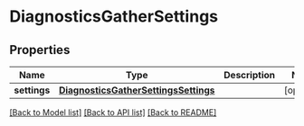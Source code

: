 # DiagnosticsGatherSettings

## Properties
Name | Type | Description | Notes
------------ | ------------- | ------------- | -------------
**settings** | [**DiagnosticsGatherSettingsSettings**](DiagnosticsGatherSettingsSettings.md) |  | [optional] 

[[Back to Model list]](../README.md#documentation-for-models) [[Back to API list]](../README.md#documentation-for-api-endpoints) [[Back to README]](../README.md)


